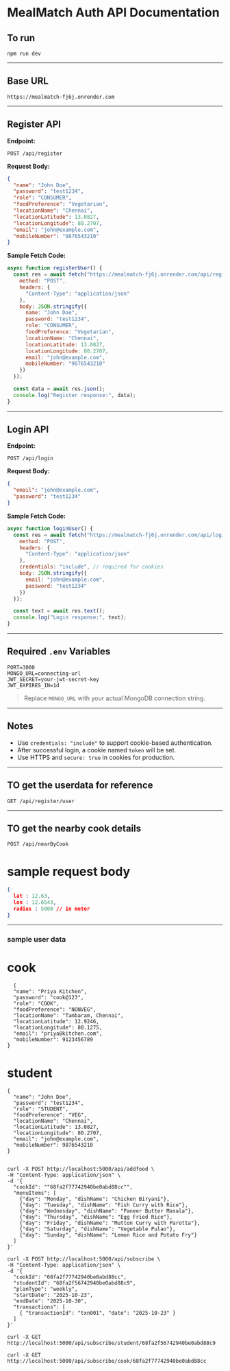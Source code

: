 #  MealMatch Auth API Documentation

## To run

```
npm run dev
```

---

##  Base URL

```
https://mealmatch-fj6j.onrender.com
```

---

##  Register API

**Endpoint:**

```
POST /api/register
```

**Request Body:**

```json
{
  "name": "John Doe",
  "password": "test1234",
  "role": "CONSUMER",
  "foodPreference": "Vegetarian",
  "locationName": "Chennai",
  "locationLatitude": 13.0827,
  "locationLongitude": 80.2707,
  "email": "john@example.com",
  "mobileNumber": "9876543210"
}
```

**Sample Fetch Code:**

```js
async function registerUser() {
  const res = await fetch("https://mealmatch-fj6j.onrender.com/api/register", {
    method: "POST",
    headers: {
      "Content-Type": "application/json"
    },
    body: JSON.stringify({
      name: "John Doe",
      password: "test1234",
      role: "CONSUMER",
      foodPreference: "Vegetarian",
      locationName: "Chennai",
      locationLatitude: 13.0827,
      locationLongitude: 80.2707,
      email: "john@example.com",
      mobileNumber: "9876543210"
    })
  });

  const data = await res.json();
  console.log("Register response:", data);
}
```

---

##  Login API

**Endpoint:**

```
POST /api/login
```

**Request Body:**

```json
{
  "email": "john@example.com",
  "password": "test1234"
}
```

**Sample Fetch Code:**

```js
async function loginUser() {
  const res = await fetch("https://mealmatch-fj6j.onrender.com/api/login", {
    method: "POST",
    headers: {
      "Content-Type": "application/json"
    },
    credentials: "include", // required for cookies
    body: JSON.stringify({
      email: "john@example.com",
      password: "test1234"
    })
  });

  const text = await res.text();
  console.log("Login response:", text);
}
```

---

##  Required `.env` Variables

```env
PORT=3000
MONGO_URL=connecting-url
JWT_SECRET=your-jwt-secret-key
JWT_EXPIRES_IN=1d
```

>  Replace `MONGO_URL` with your actual MongoDB connection string.

---

##  Notes

- Use `credentials: "include"` to support cookie-based authentication.
- After successful login, a cookie named `token` will be set.
- Use HTTPS and `secure: true` in cookies for production.

---

## TO get the userdata for reference

```
GET /api/register/user
```
---

## TO get the nearby cook details

```
POST /api/nearByCook
```
# sample request body

```json
{
  lat : 12.63, 
  lon : 12.6543,
  radius : 5000 // in meter
}
```
---


### sample user data
# cook

```
  {
  "name": "Priya Kitchen",
  "password": "cook@123",
  "role": "COOK",
  "foodPreference": "NONVEG",
  "locationName": "Tambaram, Chennai",
  "locationLatitude": 12.9246,
  "locationLongitude": 80.1275,
  "email": "priya@kitchen.com",
  "mobileNumber": 9123456789
}

```

# student
```
{
  "name": "John Doe",
  "password": "test1234",
  "role": "STUDENT",
  "foodPreference": "VEG",
  "locationName": "Chennai",
  "locationLatitude": 13.0827,
  "locationLongitude": 80.2707,
  "email": "john@example.com",
  "mobileNumber": 9876543210
}

```



```

curl -X POST http://localhost:5000/api/addfood \
-H "Content-Type: application/json" \
-d '{
  "cookId": ""68fa2f77742940be0abd88cc"",
  "menuItems": [
    {"day": "Monday", "dishName": "Chicken Biryani"},
    {"day": "Tuesday", "dishName": "Fish Curry with Rice"},
    {"day": "Wednesday", "dishName": "Paneer Butter Masala"},
    {"day": "Thursday", "dishName": "Egg Fried Rice"},
    {"day": "Friday", "dishName": "Mutton Curry with Parotta"},
    {"day": "Saturday", "dishName": "Vegetable Pulao"},
    {"day": "Sunday", "dishName": "Lemon Rice and Potato Fry"}
  ]
}'
```

```
curl -X POST http://localhost:5000/api/subscribe \
-H "Content-Type: application/json" \
-d '{
  "cookId": "68fa2f77742940be0abd88cc",
  "studentId": "68fa2f56742940be0abd88c9",
  "planType": "weekly",
  "startDate": "2025-10-23",
  "endDate": "2025-10-30",
  "transactions": [
    { "transactionId": "txn001", "date": "2025-10-23" }
  ]
}'

```

```
curl -X GET http://localhost:5000/api/subscribe/student/68fa2f56742940be0abd88c9
```

```
curl -X GET http://localhost:5000/api/subscribe/cook/68fa2f77742940be0abd88cc

```